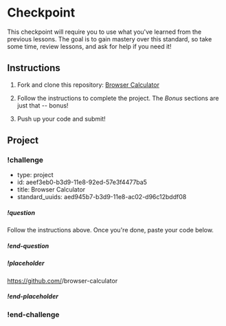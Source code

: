 # Checkpoint

This checkpoint will require you to use what you've learned from the previous lessons. The goal is to gain mastery over this standard, so take some time, review lessons, and ask for help if you need it!

## Instructions

1. Fork and clone this repository: [Browser Calculator](https://github.com/gSchool/browser-calculator)

1. Follow the instructions to complete the project. The *Bonus* sections are just that -- bonus!

1. Push up your code and submit!

## Project

<!-- Question -->

### !challenge

* type: project
* id: aeef3eb0-b3d9-11e8-92ed-57e3f4477ba5
* title: Browser Calculator
* standard_uuids: aed945b7-b3d9-11e8-ac02-d96c12bddf08

##### !question

Follow the instructions above. Once you're done, paste your code below.

##### !end-question

##### !placeholder

https://github.com/<username>/browser-calculator

##### !end-placeholder

### !end-challenge
